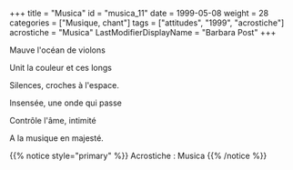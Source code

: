 +++
title = "Musica"
id = "musica_11"
date = 1999-05-08
weight = 28
categories = ["Musique, chant"]
tags = ["attitudes", "1999", "acrostiche"]
acrostiche = "Musica"
LastModifierDisplayName = "Barbara Post"
+++

Mauve l'océan de violons

Unit la couleur et ces longs

Silences, croches à l'espace.

Insensée, une onde qui passe

Contrôle l'âme, intimité

A la musique en majesté.

{{% notice style="primary" %}}
Acrostiche : Musica
{{% /notice %}}
